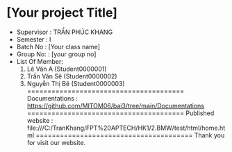 [Your project Title]
=======================================
+ Supervisor		: TRẦN PHÚC KHANG
+ Semester		: I	
+ Batch No		: [Your class name]	
+ Group No:		: [your group no]
+ List Of Member:
	1. Lê Văn A  	(Student0000001)
	2. Trần Văn Sê	(Student0000002)
	3. Nguyễn Thị Bê 	(Student0000003)	
=======================================
Documentations : https://github.com/MITOM06/bai3/tree/main/Documentations
=======================================
Published website : file:///C:/TranKhang/FPT%20APTECH/HK1/2.BMW/test/html/home.html
=======================================
Thank you for visit our website.


